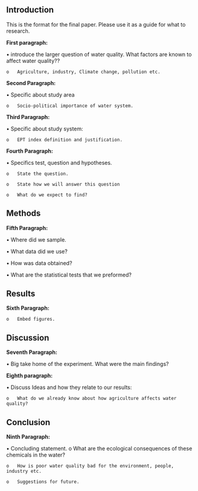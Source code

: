 ## Introduction 
This is the format for the final paper. Please use it as a guide for what to research. 

**First paragraph:**

•	introduce the larger question of water quality. What factors are known to affect water quality??

    o	Agriculture, industry, Climate change, pollution etc. 
    
**Second Paragraph:**

•	Specific about study area

    o	Socio-political importance of water system. 
    
**Third Paragraph:**

•	Specific about study system: 

    o	EPT index definition and justification. 
    
**Fourth Paragraph:**

•	Specifics test, question and hypotheses. 

    o	State the question. 
    
    o	State how we will answer this question 
    
    o	What do we expect to find? 
    
## Methods

**Fifth Paragraph:**

•	Where did we sample.

•	What data did we use?

•	How was data obtained? 

•	What are the statistical tests that we preformed? 

## Results

**Sixth Paragraph:**

    o	Embed figures. 

## Discussion

**Seventh Paragraph:**

•	Big take home of the experiment. What were the main findings? 

**Eighth paragraph:**

•	Discuss Ideas and how they relate to our results:
 
    o	What do we already know about how agriculture affects water quality? 

## Conclusion

**Ninth Paragraph:**

•	Concluding statement.
    o	What are the ecological consequences of these chemicals in the water? 
    
    o	How is poor water quality bad for the environment, people, industry etc. 
    
    o	Suggestions for future. 

